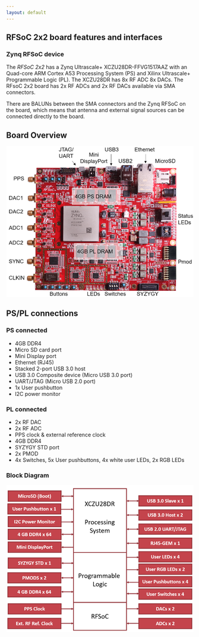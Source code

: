 ```yaml
---
layout: default
---
```


## RFSoC 2x2 board features and interfaces

### Zynq RFSoC device

The *RFSoC 2x2* has a Zynq Ultrascale+ XCZU28DR-FFVG1517AAZ with an Quad-core ARM Cortex A53 Processing System (PS) and Xilinx Ultrascale+ Programmable Logic (PL). The XCZU28DR has 8x RF ADC 8x DACs. The RFsoC 2x2 board has 2x RF ADCs and 2x RF DACs available via SMA connectors. 

There are BALUNs between the SMA connectors and the Zynq RFSoC on the board, which means that antenna and external signal sources can be connected directly to the board. 

## Board Overview

![](./images/rfsoc2x2_hardware.png)

## PS/PL connections

### PS connected

* 4GB DDR4
* Micro SD card port
* Mini Display port
* Ethernet (RJ45)
* Stacked 2-port USB 3.0 host
* USB 3.0 Composite device (Micro USB 3.0 port)
* UART/JTAG (Micro USB 2.0 port)
* 1x User pushbutton
* I2C power monitor

### PL connected

* 2x RF DAC
* 2x RF ADC
* PPS clock & external reference clock
* 4GB DDR4
* SYZYGY STD port
* 2x PMOD
* 4x Switches, 5x User pushbuttons, 4x white user LEDs, 2x RGB LEDs   

### Block Diagram

![](./images/rfsoc2x2_block_diagram.png)





